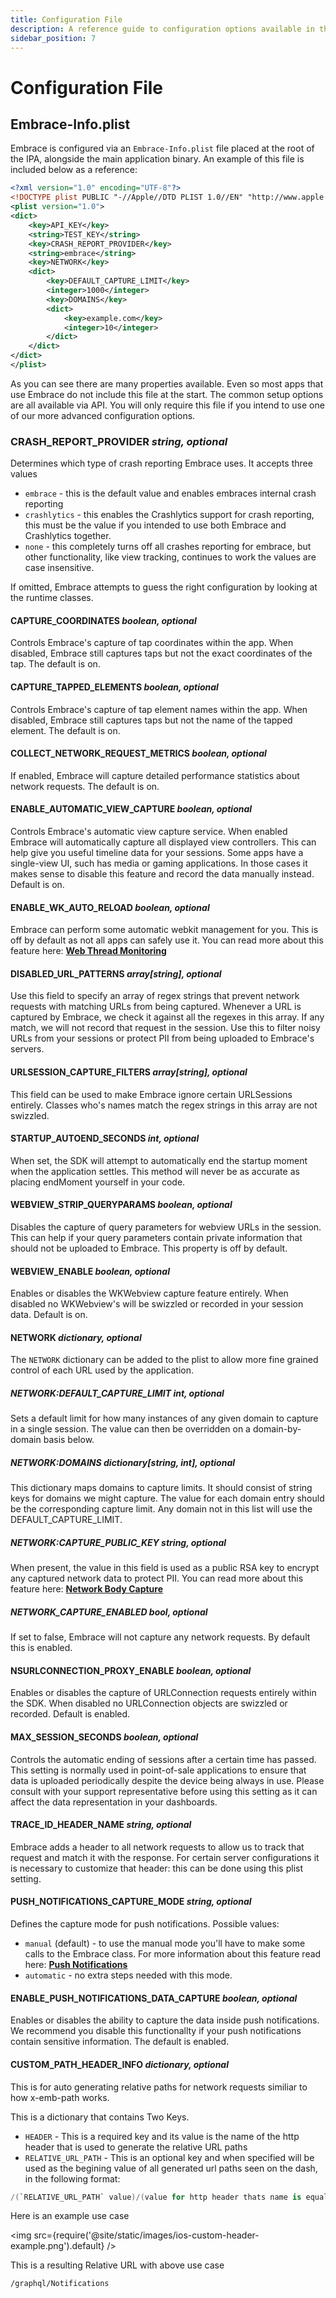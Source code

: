 ```yaml
---
title: Configuration File
description: A reference guide to configuration options available in the iOS SDK
sidebar_position: 7
---
```


# Configuration File

## Embrace-Info.plist

Embrace is configured via an `Embrace-Info.plist` file placed at the root of the IPA, alongside the main application binary. An example of this file is included below as a reference:

```xml
<?xml version="1.0" encoding="UTF-8"?>
<!DOCTYPE plist PUBLIC "-//Apple//DTD PLIST 1.0//EN" "http://www.apple.com/DTDs/PropertyList-1.0.dtd">
<plist version="1.0">
<dict>
	<key>API_KEY</key>
	<string>TEST_KEY</string>
	<key>CRASH_REPORT_PROVIDER</key>
	<string>embrace</string>
	<key>NETWORK</key>
	<dict>
		<key>DEFAULT_CAPTURE_LIMIT</key>
		<integer>1000</integer>
		<key>DOMAINS</key>
		<dict>
			<key>example.com</key>
			<integer>10</integer>
		</dict>
	</dict>
</dict>
</plist>
```

As you can see there are many properties available. Even so most apps that use Embrace do not include this file at the start. The common setup options are all available via API. You will only require this file if you intend to use one of our more advanced configuration options.

### CRASH_REPORT_PROVIDER *string, optional*

Determines which type of crash reporting Embrace uses. It accepts three values

- `embrace` - this is the default value and enables embraces internal crash reporting
- `crashlytics` - this enables the Crashlytics support for crash reporting, this must be the value if you intended to use both Embrace and Crashlytics together.
- `none` - this completely turns off all crashes reporting for embrace, but other functionality, like view tracking, continues to work the values are case insensitive.

If omitted, Embrace attempts to guess the right configuration by looking at the runtime classes.

#### CAPTURE_COORDINATES *boolean, optional*

Controls Embrace's capture of tap coordinates within the app. When disabled, Embrace still captures taps but not the exact coordinates of the tap. The default is on.

#### CAPTURE_TAPPED_ELEMENTS *boolean, optional*

Controls Embrace's capture of tap element names within the app. When disabled, Embrace still captures taps but not the name of the tapped element. The default is on.

#### COLLECT_NETWORK_REQUEST_METRICS *boolean, optional*

If enabled, Embrace will capture detailed performance statistics about network requests. The default is on.

#### ENABLE_AUTOMATIC_VIEW_CAPTURE *boolean, optional*

Controls Embrace's automatic view capture service. When enabled Embrace will automatically capture all displayed view controllers. This can help give you useful timeline data for your sessions. Some apps have a single-view UI, such has media or gaming applications. In those cases it makes sense to disable this feature and record the data manually instead. Default is on.

#### ENABLE_WK_AUTO_RELOAD *boolean, optional*

Embrace can perform some automatic webkit management for you. This is off by default as not all apps can safely use it. You can read more about this feature here: [**Web Thread Monitoring**](/ios/5x/features/web-thread-monitoring)

#### DISABLED_URL_PATTERNS *array\[string\], optional*

Use this field to specify an array of regex strings that prevent network requests with matching URLs from being captured. Whenever a URL is captured by Embrace, we check it against all the regexes in this array. If any match, we will not record that request in the session. Use this to filter noisy URLs from your sessions or protect PII from being uploaded to Embrace's servers.

#### URLSESSION_CAPTURE_FILTERS *array\[string\], optional*

This field can be used to make Embrace ignore certain URLSessions entirely. Classes who's names match the regex strings in this array are not swizzled.

#### STARTUP_AUTOEND_SECONDS *int, optional*

When set, the SDK will attempt to automatically end the startup moment when the application settles. This method will never be as accurate as placing endMoment yourself in your code.

#### WEBVIEW_STRIP_QUERYPARAMS *boolean, optional*

Disables the capture of query parameters for webview URLs in the session. This can help if your query parameters contain private information that should not be uploaded to Embrace. This property is off by default.

#### WEBVIEW_ENABLE *boolean, optional*

Enables or disables the WKWebview capture feature entirely. When disabled no WKWebview's will be swizzled or recorded in your session data. Default is on.

#### NETWORK *dictionary, optional*

The `NETWORK` dictionary can be added to the plist to allow more fine grained control of each URL used by the application.

##### NETWORK:DEFAULT_CAPTURE_LIMIT *int, optional*

Sets a default limit for how many instances of any given domain to capture in a single session. The value can then be overridden on a domain-by-domain basis below.

##### NETWORK:DOMAINS *dictionary\[string, int\], optional*

This dictionary maps domains to capture limits. It should consist of string keys for domains we might capture. The value for each domain entry should be the corresponding capture limit. Any domain not in this list will use the DEFAULT_CAPTURE_LIMIT.

##### NETWORK:CAPTURE_PUBLIC_KEY *string, optional*

When present, the value in this field is used as a public RSA key to encrypt any captured network data to protect PII. You can read more about this feature here: [**Network Body Capture**](/ios/5x/features/network-body-capture)

##### NETWORK_CAPTURE_ENABLED *bool, optional*

If set to false, Embrace will not capture any network requests. By default this is enabled.

#### NSURLCONNECTION_PROXY_ENABLE *boolean, optional*

Enables or disables the capture of URLConnection requests entirely within the SDK. When disabled no URLConnection objects are swizzled or recorded. Default is enabled.

#### MAX_SESSION_SECONDS *boolean, optional*

Controls the automatic ending of sessions after a certain time has passed. This setting is normally used in point-of-sale applications to ensure that data is uploaded periodically despite the device being always in use. Please consult with your support representative before using this setting as it can affect the data representation in your dashboards.

#### TRACE_ID_HEADER_NAME *string, optional*

Embrace adds a header to all network requests to allow us to track that request and match it with the response. For certain server configurations it is necessary to customize that header: this can be done using this plist setting.

#### PUSH_NOTIFICATIONS_CAPTURE_MODE *string, optional*

Defines the capture mode for push notifications. Possible values:
- `manual` (default) - to use the manual mode you'll have to make some calls to the Embrace class. For more information about this feature read here: [**Push Notifications**](/ios/5x/features/push-notifications)
- `automatic` - no extra steps needed with this mode.

#### ENABLE_PUSH_NOTIFICATIONS_DATA_CAPTURE *boolean, optional*

Enables or disables the ability to capture the data inside push notifications. We recommend you disable this functionallty if your push notifications contain sensitive information. The default is enabled.

#### CUSTOM_PATH_HEADER_INFO *dictionary, optional*

This is for auto generating relative paths for network requests similiar to how x-emb-path works.

This is a dictionary that contains Two Keys.

- `HEADER` - This is a required key and its value is the name of the http header that is used to generate the relative URL paths
- `RELATIVE_URL_PATH` - This is an optional key and when specified will be used as the begining value of all generated url paths seen on the dash, in the following format:

```swift
/(`RELATIVE_URL_PATH` value)/(value for http header thats name is equal to the value of HEADER)
```

Here is an example use case

<img src={require('@site/static/images/ios-custom-header-example.png').default} />

This is a resulting Relative URL with above use case

```text
/graphql/Notifications
```
